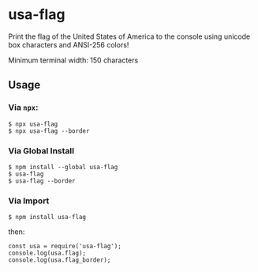 # usa-flag
Print the flag of the United States of America to the console using unicode box characters and ANSI-256 colors!

Minimum terminal width: 150 characters

## Usage
### Via `npx`:
```
$ npx usa-flag
$ npx usa-flag --border
```

### Via Global Install
```
$ npm install --global usa-flag
$ usa-flag
$ usa-flag --border
```

### Via Import
```
$ npm install usa-flag
```
then:
```
const usa = require('usa-flag');
console.log(usa.flag);
console.log(usa.flag_border);
```